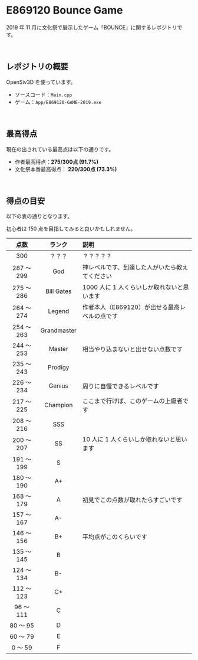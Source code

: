 # E869120 Bounce Game
2019 年 11 月に文化祭で展示したゲーム「BOUNCE」に関するレポジトリです。

<br />

## レポジトリの概要
OpenSiv3D を使っています。

* ソースコード：<code>Main.cpp</code>
* ゲーム：<code>App/E869120-GAME-2019.exe</code>

<br />

## 最高得点
現在の出されている最高点は以下の通りです。

* 作者最高得点：**275/300点 (91.7%)**
* 文化祭本番最高得点： **220/300点 (73.3%)**

<br />

## 得点の目安
以下の表の通りとなります。

初心者は 150 点を目指してみると良いかもしれません。

| 点数 | ランク | 説明 |
|:---:|:---:|:----|
| 300 | ？？？ | ？？？？？ |
| 287 ～ 299 | God | 神レベルです、到達した人がいたら教えてください |
| 275 ～ 286 | Bill Gates | 1000 人に 1 人くらいしか取れないと思います |
| 264 ～ 274 | Legend | 作者本人（E869120）が出せる最高レベルの点です |
| 254 ～ 263 | Grandmaster |  |
| 244 ～ 253 | Master | 相当やり込まないと出せない点数です |
| 235 ～ 243 | Prodigy |  |
| 226 ～ 234 | Genius | 周りに自慢できるレベルです |
| 217 ～ 225 | Champion | ここまで行けば、このゲームの上級者です |
| 208 ～ 216 | SSS |  |
| 200 ～ 207 | SS | 10 人に 1 人くらいしか取れないと思います |
| 191 ～ 199 | S |  |
| 180 ～ 190 | A+ |  |
| 168 ～ 179 | A | 初見でこの点数が取れたらすごいです |
| 157 ～ 167 | A- |  |
| 146 ～ 156 | B+ | 平均点がこのくらいです |
| 135 ～ 145 | B |  |
| 124 ～ 134 | B- |  |
| 112 ～ 123 | C+ |  |
| 96 ～ 111 | C |  |
| 80 ～ 95 | D |  |
| 60 ～ 79 | E |  |
| 0 ～ 59 | F |  |
